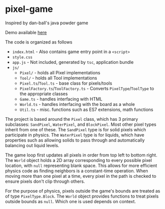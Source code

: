 # pixel-game
Inspired by dan-ball's java powder game

Demo available [here](http://www.andrew.cmu.edu/user/ibhargav/pixel-game/)

The code is organized as follows
 - `index.html` - Also contains game entry point in a `<script>`
 - `style.css`
 - `app.js` - Not included, generated by `tsc`, application bundle
 - `js/`
   - `Pixel/` - holds all Pixel implementations
   - `Tool/` - holds all Tool implementations
   - `Pixel.ts`/`Tool.ts` - base class for pixels/tools
   - `PixelFactory.ts`/`ToolFactory.ts` - Converts `PixelType`/`ToolType` to the appropriate classes
   - `Game.ts` - handles interfacing with HTML
   - `World.ts` - handles interfacing with the board as a whole
   - `Util.ts` - misc. functions such as ES7 extensions, math functions 

The project is based around the `Pixel` class, which has 3 primary subclasses:
`SandPixel`, `WaterPixel`, and `BlockPixel`. Most other pixel types inherit from one of these.
The `SandPixel` type is for solid pixels which participate in physics. The `WaterPixel` type is for
liquids, which have properties such as allowing solids to pass through and automatically balancing
out liquid levels. 

The game loop first updates all pixels in order from top left to bottom right. The `World` object holds
a 2D array corresponding to every possible pixel location, with `null` representing blank space. This allows
for more efficient physics code as finding neighbors is a constant-time operation. When moving more than one pixel
at a time, every pixel in the path is checked to ensure pixels don't clip through others.

For the purpose of physics, pixels outside the game's bounds are treated as of type `PixelType.Block`. The `World`
object provides functions to treat pixels outside bounds as `null`. Which one is used depends on context. 